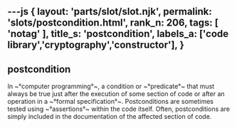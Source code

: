 ---js
{
  layout: 'parts/slot/slot.njk',
  permalink: 'slots/postcondition.html',
  rank_n: 206,
  tags: [ 'notag' ],
  title_s: 'postcondition',
  labels_a: ['code library','cryptography','constructor'],
}
---
## postcondition

In ~°computer programming°~, a condition or ~°predicate°~ that must always be true just after the execution of some section of code or after an operation in a ~°formal specification°~. Postconditions are sometimes tested using ~°assertions°~ within the code itself. Often, postconditions are simply included in the documentation of the affected section of code.
